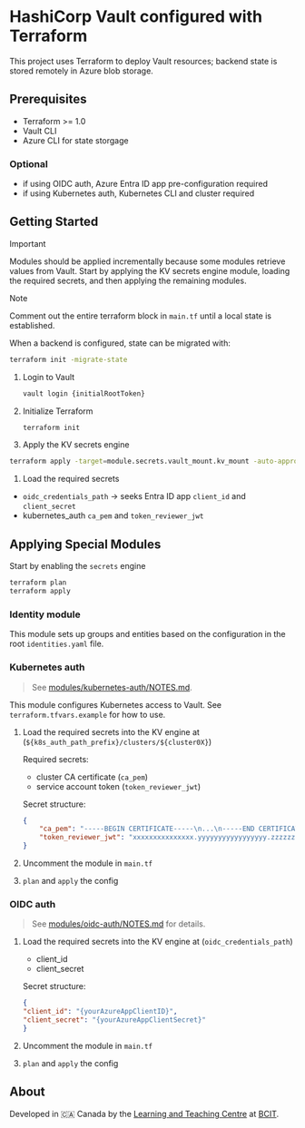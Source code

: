 <!-- markdownlint-disable MD028 -->

# HashiCorp Vault configured with Terraform

This project uses Terraform to deploy Vault resources; backend state is stored remotely in Azure blob storage.

## Prerequisites

- Terraform >= 1.0
- Vault CLI
- Azure CLI for state storgage

### Optional

- if using OIDC auth, Azure Entra ID app pre-configuration required
- if using Kubernetes auth, Kubernetes CLI and cluster required

## Getting Started

> [!IMPORTANT]
> Modules should be applied incrementally because some modules retrieve values from Vault.
> Start by applying the KV secrets engine module, loading the required secrets, and then applying the remaining modules.

> [!NOTE]
> Comment out the entire terraform block in `main.tf` until a local state is established.
>
> When a backend is configured, state can be migrated with:
>
> ```bash
> terraform init -migrate-state
> ```

1. Login to Vault

    ```bash
    vault login {initialRootToken}
    ```

1. Initialize Terraform

    ```bash
    terraform init
    ```

1. Apply the KV secrets engine

```bash
terraform apply -target=module.secrets.vault_mount.kv_mount -auto-approve
```

1. Load the required secrets

- `oidc_credentials_path` -> seeks Entra ID app `client_id` and `client_secret`
- kubernetes_auth `ca_pem` and `token_reviewer_jwt`

## Applying Special Modules

Start by enabling the `secrets` engine

```bash
terraform plan
terraform apply
```

### Identity module

This module sets up groups and entities based on the configuration in the root `identities.yaml` file.

### Kubernetes auth

> See [modules/kubernetes-auth/NOTES.md](modules/kubernetes-auth/NOTES.md).

This module configures Kubernetes access to Vault. See `terraform.tfvars.example` for how to use.

1. Load the required secrets into the KV engine at (`${k8s_auth_path_prefix}/clusters/${cluster0X}`)

    Required secrets:

    - cluster CA certificate (`ca_pem`)
    - service account token (`token_reviewer_jwt`)

    Secret structure:

    ```json
    {
        "ca_pem": "-----BEGIN CERTIFICATE-----\n...\n-----END CERTIFICATE-----",
        "token_reviewer_jwt": "xxxxxxxxxxxxxxx.yyyyyyyyyyyyyyyyy.zzzzzzzzzzzzzzz"
    }
    ```

1. Uncomment the module in `main.tf`
1. `plan` and `apply` the config

### OIDC auth

> See [modules/oidc-auth/NOTES.md](./modules/oidc-auth/NOTES.md) for details.

1. Load the required secrets into the KV engine at (`oidc_credentials_path`)

    - client_id
    - client_secret

    Secret structure:

    ```json
    {
    "client_id": "{yourAzureAppClientID}",
    "client_secret": "{yourAzureAppClientSecret}"
    }
    ```

1. Uncomment the module in `main.tf`
1. `plan` and `apply` the config

## About

Developed in 🇨🇦 Canada by the [Learning and Teaching Centre](https://www.bcit.ca/learning-teaching-centre/) at [BCIT](https://www.bcit.ca/).

